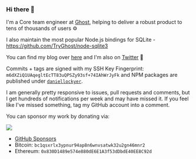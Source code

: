 ### Hi there 👋

I'm a Core team engineer at [Ghost](https://ghost.org), helping to deliver a robust product to tens of thousands of users :gear:

I also maintain the most popular Node.js bindings for SQLite - https://github.com/TryGhost/node-sqlite3

You can find my blog over [here](https://daniellockyer.com) and I'm also on [Twitter](https://twitter.com/daniellockyer) :star2:

Commits + tags are signed with my SSH Key Fingerprint: `m6dXZiQ1UAqegltEcTT83uQPSZy93sf+74IAhWrJyFk` and NPM packages are published under [`daniellockyer`](https://www.npmjs.com/~daniellockyer).

I am generally pretty responsive to issues, pull requests and comments, but I get hundreds of notifications per week and may have missed it. If you feel like I've missed something, tag my GitHub account into a comment.

You can sponsor my work by donating via:

<a href="https://www.buymeacoffee.com/daniellockyer"><img src="https://img.buymeacoffee.com/button-api/?text=Buy me a coffee&emoji=&slug=daniellockyer&button_colour=FFDD00&font_colour=000000&font_family=Cookie&outline_colour=000000&coffee_colour=ffffff" /></a>

* [GitHub Sponsors](https://github.com/sponsors/daniellockyer)
* Bitcoin: `bc1qsxrlx3ypnur94ap8n6wnvsatwk32u2gn46mnr2`
* Ethereum: `0x830D1489e574e880dE6E1A3f53dDbdE40EE8C92d`

